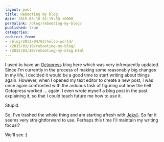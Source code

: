 ```yaml
---
layout: post
title: Rebooting my blog
date: 2015-03-10 01:15:30 +0000
permalink: /blog/rebooting-my-blog/
published: true
categories:
redirect_from:
- /blog/2013/04/02/hello-world/
- /2015/03/10/rebooting-my-blog/
- /2015/03/10/rebooting-my-blog.html
---
```

I used to have an [Octopress](http://octopress.org/) blog here which was very infrequently updated.
Since I'm currently in the process of making some reasonably big changes in my
life, I decided it would be a good time to start writing about things again.
However, when I opened my text editor to create a new post, I was once again
confronted with the arduous task of figuring out how the hell Octopress worked
... again! I even wrote myself a blog post in the past explaining it, so that
I could teach future me how to use it.

Stupid.

So, I've trashed the whole thing and am starting afresh with
[Jekyll](http://jekyllrb.com/). So far it seems very straightforward to use.
Perhaps this time I'll maintain my writing focus!?

We'll see :)
